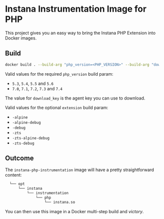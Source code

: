 # Instana Instrumentation Image for PHP

This project gives you an easy way to bring the Instana PHP Extension into Docker images.

## Build

```sh
docker build . --build-arg "php_version=<PHP_VERSION>" --build-arg "download_key=<DOWNLOAD_KEY>" --build-arg "extension=<EXTENSION>" -t instana-php-instrumentation
```

Valid values for the required `php_version` build param:

- `5.3`, `5.4`, `5.5` and `5.6`
- `7.0`, `7.1`, `7.2`, `7.3` and `7.4`

The value for `download_key` is the agent key you can use to download.

Valid values for the optional `extension` build param:

- `-alpine`
- `-alpine-debug`
- `-debug`
- `-zts`
- `-zts-alpine-debug`
- `-zts-debug`

## Outcome

The `instana-php-instrumentation` image will have a pretty straightforward content:

```sh
  └── opt
      └── instana
          └── instrumentation
              └── php
                  └── instana.so
```

You can then use this image in a Docker multi-step build and _victory_.

